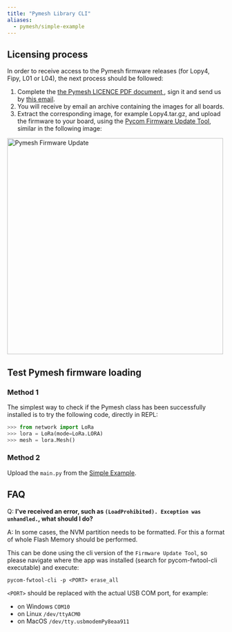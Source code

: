 ```yaml
---
title: "Pymesh Library CLI"
aliases:
  - pymesh/simple-example
---
```


## Licensing process

In order to receive access to the Pymesh firmware releases (for Lopy4, Fipy, L01 or L04), the next process should be followed:

1. Complete the <a href="/gitbook/assets/pymesh/Pymesh_Licence_Copyright_Notice.pdf" target="\_blank"> the Pymesh LICENCE PDF document </a>, sign it and send us by [this email](mailto:catalin@pycom.io?subject=[Pymesh_LICENCE]).
1. You will receive by email an archive containing the images for all boards.
1. Extract the corresponding image, for example Lopy4.tar.gz, and upload the firmware to your board, using the [Pycom Firmware Update Tool](https://pycom.io/downloads/), similar in the following image:
<img src="/gitbook/assets/pymesh/pymesh_firmware_update.png" alt="Pymesh Firmware Update" width="500"/>

## Test Pymesh firmware loading

### Method 1

The simplest way to check if the Pymesh class has been successfully installed is to try the following code, directly in REPL:

```python
>>> from network import LoRa
>>> lora = LoRa(mode=LoRa.LORA)
>>> mesh = lora.Mesh()
```

### Method 2

Upload the `main.py` from the [Simple Example](/pymesh/simple-example).

## FAQ

Q: **I've received an error, such as `(LoadProhibited). Exception was unhandled.`, what should I do?**

A: In some cases, the NVM partition needs to be formatted. For this a format of whole Flash Memory should be performed.

This can be done using the cli version of the `Firmware Update Tool`, so please navigate where the app was installed (search for pycom-fwtool-cli executable) and execute:
```
pycom-fwtool-cli -p <PORT> erase_all
```

`<PORT>` should be replaced with the actual USB COM port, for example:

* on Windows `COM10`
* on Linux `/dev/ttyACM0`
* on MacOS `/dev/tty.usbmodemPy8eaa911`

